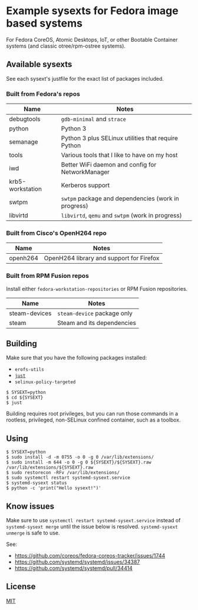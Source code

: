 # Example sysexts for Fedora image based systems

For Fedora CoreOS, Atomic Desktops, IoT, or other Bootable Container systems
(and classic otree/rpm-ostree systems).

## Available sysexts

See each sysext's justfile for the exact list of packages included.

### Built from Fedora's repos

| Name | Notes |
|-|-|
| debugtools | `gdb-minimal` and `strace` |
| python | Python 3 |
| semanage | Python 3 plus SELinux utilities that require Python |
| tools | Various tools that I like to have on my host |
| iwd | Better WiFi daemon and config for NetworkManager |
| krb5-workstation| Kerberos support |
| swtpm | `swtpm` package and dependencies (work in progress) |
| libvirtd | `libvirtd`, `qemu` and `swtpm` (work in progress) |

### Built from Cisco's OpenH264 repo

| Name | Notes |
|-|-|
| openh264 | OpenH264 library and support for Firefox |

### Built from RPM Fusion repos

Install either `fedora-workstation-repositories` or RPM Fusion repositories.

| Name | Notes |
|-|-|
| steam-devices | `steam-device` package only |
| steam | Steam and its dependencies |

## Building

Make sure that you have the following packages installed:
- `erofs-utils`
- [`just`](https://github.com/casey/just)
- `selinux-policy-targeted`

```
$ SYSEXT=python
$ cd ${SYSEXT}
$ just
```

Building requires root privileges, but you can run those commands in a
rootless, privileged, non-SELinux confined container, such as a toolbox.

## Using

```
$ SYSEXT=python
$ sudo install -d -m 0755 -o 0 -g 0 /var/lib/extensions/
$ sudo install -m 644 -o 0 -g 0 ${SYSEXT}/${SYSEXT}.raw /var/lib/extensions/${SYSEXT}.raw
$ sudo restorecon -RFv /var/lib/extensions/
$ sudo systemctl restart systemd-sysext.service
$ systemd-sysext status
$ python -c 'print("Hello sysext!")'
```

## Know issues

Make sure to use `systemctl restart systemd-sysext.service` instead of
`systemd-sysext merge` until the issue below is resolved. `systemd-sysext
unmerge` is safe to use.

See:
- https://github.com/coreos/fedora-coreos-tracker/issues/1744
- https://github.com/systemd/systemd/issues/34387
- https://github.com/systemd/systemd/pull/34414

## License

[MIT](LICENSE)
